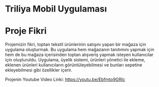 # Triliya Mobil Uygulaması
# Proje Fikri
Projemizin fikri, toptan tekstil ürünlerinin satışını yapan bir mağaza için uygulama oluşturmak. Bu uygulama hem mağazanın tanıtımını yapmak için hem de bu mağaza içerisinden toptan alışveriş yapmak isteyen kullanıcılar için oluşturuldu. Uygulama, üyelik sistemi, ürünleri yönetici ile ekleme, eklenen ürünleri kullanıcıların görüntüleyebilmesi ve bunları sepetine ekleyebilmesi gibi özellikler içerir.

Projenin Youtube Video Linki: https://youtu.be/Ebfmto9GRIc 
